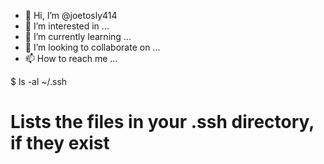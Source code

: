 - 👋 Hi, I’m @joetosly414
- 👀 I’m interested in ...
- 🌱 I’m currently learning ...
- 💞️ I’m looking to collaborate on ...
- 📫 How to reach me ...

<!---
joetosly414/joetosly414 is a ✨ special ✨ repository because its `README.md` (this file) appears on your GitHub profile.
You can click the Preview link to take a look at your changes.
--->$ ls -al ~/.ssh
# Lists the files in your .ssh directory, if they exist

